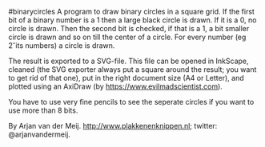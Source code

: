 #binarycircles
A program to draw binary circles in a square grid. 
If the first bit of a binary number is a 1 then a large black circle is drawn. 
If it is a 0, no circle is drawn. Then the second bit is checked, if that is a 1,
a bit smaller circle is drawn and so on till the center of a circle. For every number 
(eg 2ˆits numbers) a circle is drawn.

The result is exported to a SVG-file. This file can be opened in InkScape, cleaned
(the SVG exporter always put a square around the result; you want to get rid of that one),
put in the right document size (A4 or Letter), and plotted using an AxiDraw 
(by https://www.evilmadscientist.com). 

You have to use very fine pencils to see the seperate circles if you want to use more than 8 bits.

By Arjan van der Meij. http://www.plakkenenknippen.nl; twitter: @arjanvandermeij.
